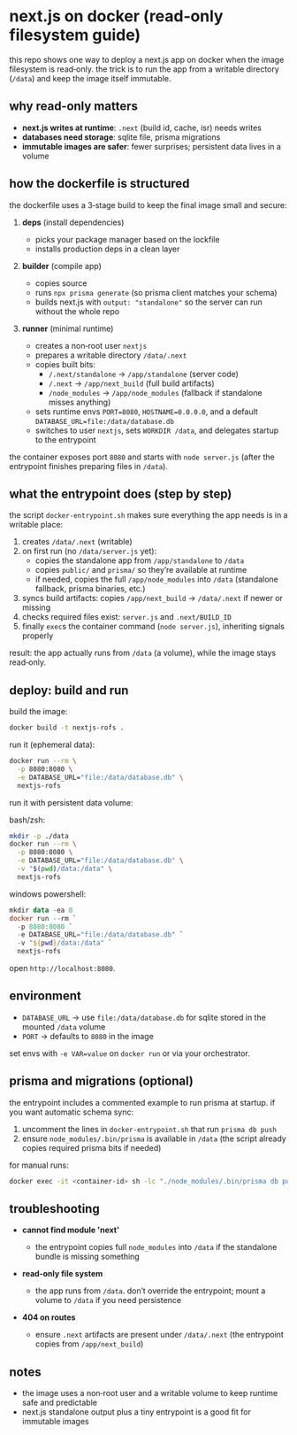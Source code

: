 # next.js on docker (read‑only filesystem guide)

this repo shows one way to deploy a next.js app on docker when the image filesystem is read‑only. the trick is to run the app from a writable directory (`/data`) and keep the image itself immutable.

## why read‑only matters

- **next.js writes at runtime**: `.next` (build id, cache, isr) needs writes
- **databases need storage**: sqlite file, prisma migrations
- **immutable images are safer**: fewer surprises; persistent data lives in a volume

## how the dockerfile is structured

the dockerfile uses a 3‑stage build to keep the final image small and secure:

1. **deps** (install dependencies)
   - picks your package manager based on the lockfile
   - installs production deps in a clean layer

2. **builder** (compile app)
   - copies source
   - runs `npx prisma generate` (so prisma client matches your schema)
   - builds next.js with `output: "standalone"` so the server can run without the whole repo

3. **runner** (minimal runtime)
   - creates a non‑root user `nextjs`
   - prepares a writable directory `/data/.next`
   - copies built bits:
     - `/.next/standalone` → `/app/standalone` (server code)
     - `/.next` → `/app/next_build` (full build artifacts)
     - `/node_modules` → `/app/node_modules` (fallback if standalone misses anything)
   - sets runtime envs `PORT=8080`, `HOSTNAME=0.0.0.0`, and a default `DATABASE_URL=file:/data/database.db`
   - switches to user `nextjs`, sets `WORKDIR /data`, and delegates startup to the entrypoint

the container exposes port `8080` and starts with `node server.js` (after the entrypoint finishes preparing files in `/data`).

## what the entrypoint does (step by step)

the script `docker-entrypoint.sh` makes sure everything the app needs is in a writable place:

1. creates `/data/.next` (writable)
2. on first run (no `/data/server.js` yet):
   - copies the standalone app from `/app/standalone` to `/data`
   - copies `public/` and `prisma/` so they’re available at runtime
   - if needed, copies the full `/app/node_modules` into `/data` (standalone fallback, prisma binaries, etc.)
3. syncs build artifacts: copies `/app/next_build` → `/data/.next` if newer or missing
4. checks required files exist: `server.js` and `.next/BUILD_ID`
5. finally `exec`s the container command (`node server.js`), inheriting signals properly

result: the app actually runs from `/data` (a volume), while the image stays read‑only.

## deploy: build and run

build the image:

```bash
docker build -t nextjs-rofs .
```

run it (ephemeral data):

```bash
docker run --rm \
  -p 8080:8080 \
  -e DATABASE_URL="file:/data/database.db" \
  nextjs-rofs
```

run it with persistent data volume:

bash/zsh:

```bash
mkdir -p ./data
docker run --rm \
  -p 8080:8080 \
  -e DATABASE_URL="file:/data/database.db" \
  -v "$(pwd)/data:/data" \
  nextjs-rofs
```

windows powershell:

```powershell
mkdir data -ea 0
docker run --rm `
  -p 8080:8080 `
  -e DATABASE_URL="file:/data/database.db" `
  -v "${pwd}/data:/data" `
  nextjs-rofs
```

open `http://localhost:8080`.

## environment

- `DATABASE_URL` → use `file:/data/database.db` for sqlite stored in the mounted `/data` volume
- `PORT` → defaults to `8080` in the image

set envs with `-e VAR=value` on `docker run` or via your orchestrator.

## prisma and migrations (optional)

the entrypoint includes a commented example to run prisma at startup. if you want automatic schema sync:

1. uncomment the lines in `docker-entrypoint.sh` that run `prisma db push`
2. ensure `node_modules/.bin/prisma` is available in `/data` (the script already copies required prisma bits if needed)

for manual runs:

```bash
docker exec -it <container-id> sh -lc "./node_modules/.bin/prisma db push"
```

## troubleshooting

- **cannot find module 'next'**
  - the entrypoint copies full `node_modules` into `/data` if the standalone bundle is missing something

- **read‑only file system**
  - the app runs from `/data`. don’t override the entrypoint; mount a volume to `/data` if you need persistence

- **404 on routes**
  - ensure `.next` artifacts are present under `/data/.next` (the entrypoint copies from `/app/next_build`)

## notes

- the image uses a non‑root user and a writable volume to keep runtime safe and predictable
- next.js standalone output plus a tiny entrypoint is a good fit for immutable images
